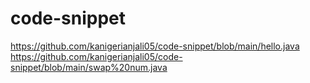# code-snippet
https://github.com/kanigerianjali05/code-snippet/blob/main/hello.java
https://github.com/kanigerianjali05/code-snippet/blob/main/swap%20num.java
